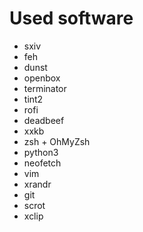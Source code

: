 # Used software
* sxiv
* feh
* dunst
* openbox
* terminator
* tint2
* rofi
* deadbeef
* xxkb
* zsh + OhMyZsh
* python3
* neofetch
* vim
* xrandr
* git
* scrot
* xclip
